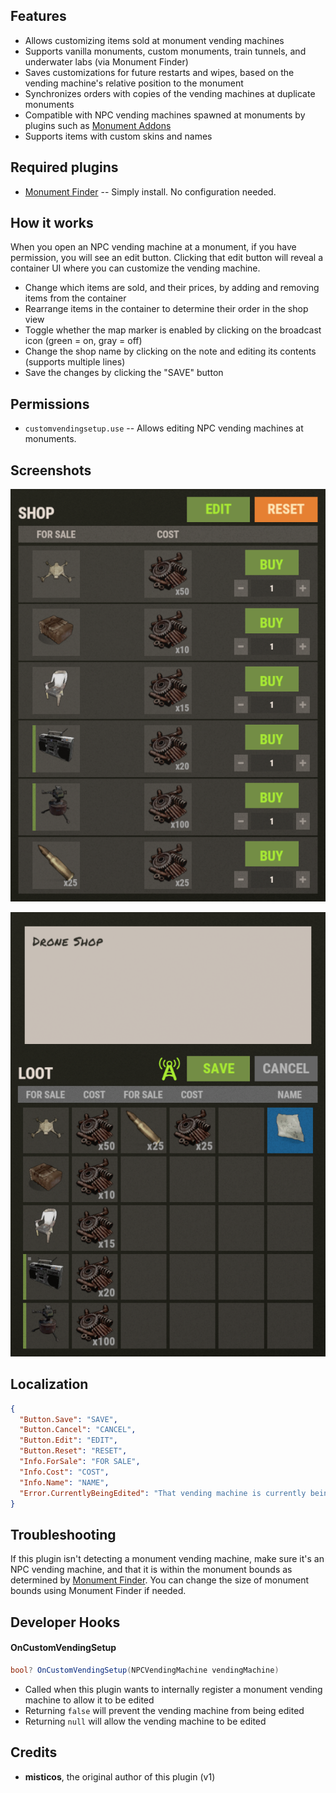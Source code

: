 ## Features

- Allows customizing items sold at monument vending machines
- Supports vanilla monuments, custom monuments, train tunnels, and underwater labs (via Monument Finder)
- Saves customizations for future restarts and wipes, based on the vending machine's relative position to the monument
- Synchronizes orders with copies of the vending machines at duplicate monuments
- Compatible with NPC vending machines spawned at monuments by plugins such as [Monument Addons](https://umod.org/plugins/monument-addons)
- Supports items with custom skins and names

## Required plugins

- [Monument Finder](https://umod.org/plugins/monument-finder) -- Simply install. No configuration needed.

## How it works

When you open an NPC vending machine at a monument, if you have permission, you will see an edit button. Clicking that edit button will reveal a container UI where you can customize the vending machine.

- Change which items are sold, and their prices, by adding and removing items from the container
- Rearrange items in the container to determine their order in the shop view
- Toggle whether the map marker is enabled by clicking on the broadcast icon (green = on, gray = off)
- Change the shop name by clicking on the note and editing its contents (supports multiple lines)
- Save the changes by clicking the "SAVE" button

## Permissions

- `customvendingsetup.use` -- Allows editing NPC vending machines at monuments.

## Screenshots

![](https://raw.githubusercontent.com/WheteThunger/CustomVendingSetup/master/ShopView.png)

![](https://raw.githubusercontent.com/WheteThunger/CustomVendingSetup/master/ContainerView.png)

## Localization

```json
{
  "Button.Save": "SAVE",
  "Button.Cancel": "CANCEL",
  "Button.Edit": "EDIT",
  "Button.Reset": "RESET",
  "Info.ForSale": "FOR SALE",
  "Info.Cost": "COST",
  "Info.Name": "NAME",
  "Error.CurrentlyBeingEdited": "That vending machine is currently being edited by {0}."
}
```

## Troubleshooting

If this plugin isn't detecting a monument vending machine, make sure it's an NPC vending machine, and that it is within the monument bounds as determined by [Monument Finder](https://umod.org/plugins/monument-finder). You can change the size of monument bounds using Monument Finder if needed.

## Developer Hooks

#### OnCustomVendingSetup

```csharp
bool? OnCustomVendingSetup(NPCVendingMachine vendingMachine)
```

- Called when this plugin wants to internally register a monument vending machine to allow it to be edited
- Returning `false` will prevent the vending machine from being edited
- Returning `null` will allow the vending machine to be edited

## Credits

- **misticos**, the original author of this plugin (v1)
